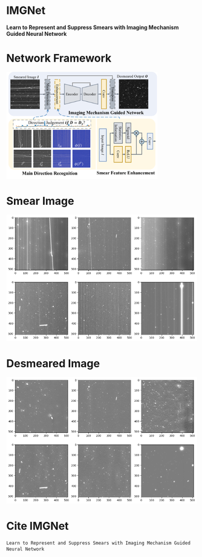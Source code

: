 # IMGNet
**Learn to Represent and Suppress Smears with Imaging Mechanism Guided Neural Network**

# Network Framework
<img src="./readme/flowchart.png" alt="Logo" width="400"/>

# Smear Image
<img src="./readme/output.png" alt="Logo" width="800"/>

# Desmeared Image
<img src="./readme/de.png" alt="Logo" width="800"/>

# Cite IMGNet
```
Learn to Represent and Suppress Smears with Imaging Mechanism Guided Neural Network
```